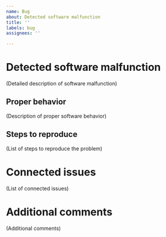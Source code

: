 ```yaml
---
name: Bug
about: Detected software malfunction
title: ''
labels: bug
assignees: ''

---
```


# Detected software malfunction

(Detailed description of software malfunction)

## Proper behavior

(Description of proper software behavior)

## Steps to reproduce

(List of steps to reproduce the problem)

# Connected issues

(List of connected issues)

# Additional comments

(Additional comments)
